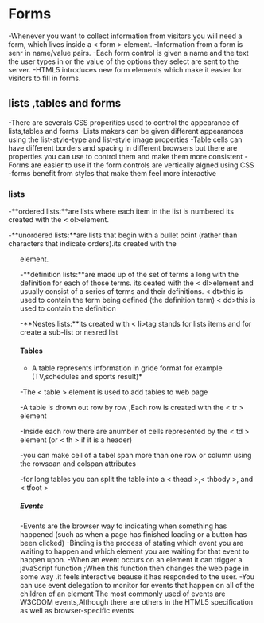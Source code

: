 # Forms

-Whenever you want to collect information from visitors you will need a form, which lives inside a < form > element.
-Information from a form is senr in name/value pairs.
-Each form control is given a name and the text the user types in or the value of the options they select are sent to the server.
-HTML5 introduces new form elements which make it easier for visitors to fill in forms.

## lists ,tables and forms

-There are severals CSS properities used to control the appearance of lists,tables and forms
-Lists makers can be given different appearances using the list-style-type and list-style image properties
-Table cells can have different borders and spacing in different browsers but there are properties you can use to control them and make them more consistent 
-Forms are easier to use if the form controls are vertically algned using CSS
-forms benefit from styles that make them feel more interactive

### lists

-**ordered lists:**are lists where each item in the list is numbered its created with the < ol>element.

-**unordered lists:**are lists that begin with a bullet point (rather than characters that indicate orders).its created with the<ul>element.

-**definition lists:**are made up of the set of terms a long with the definition for each of those terms.
its ceated with the < dl>element and usually consist of a series of terms and their definitions.
< dt>this is used to contain the term being defined (the definition term)
< dd>this is used to contain the definition

-**Nestes lists:**its created with < li>tag stands for lists items and for create a sub-list or nesred list

#### Tables

* A table represents information in gride format for example (TV,schedules and sports result)*

-The < table > element is used to add tables to web page

-A table is drown out row by row ,Each row is created with the < tr > element

-Inside each row there are anumber of cells represented by the < td > element (or < th > if it is a header)

-you can make cell of a tabel span more than one row or column using the rowsoan and colspan  attributes

-for long tables you can split the table into a < thead >,< thbody >, and < tfoot >

##### Events

-Events are the browser way to indicating when something has happened (such as when a page has finished loading or a button has been clicked)
-Binding is the process of stating which event you are waiting to happen and which element you are waiting for that event to happen upon.
-When an event occurs on an element it can trigger a javaScript function ;When this function then changes the web page in some way .it feels interactive beause it has responded to the user.
-You can use event delegation to monitor for events that happen on all of the children of an element
The most commonly used of events are W3CDOM events,Although there are others in the HTML5 specification as well as browser-specific events 
